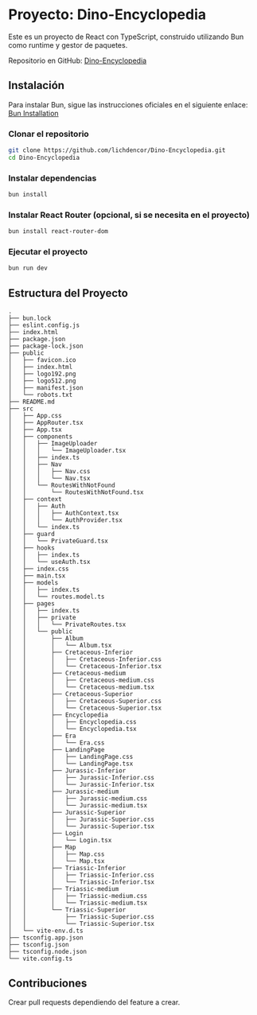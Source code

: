 # Proyecto: Dino-Encyclopedia

Este es un proyecto de React con TypeScript, construido utilizando Bun como runtime y gestor de paquetes.

Repositorio en GitHub: [Dino-Encyclopedia](https://github.com/lichdencor/Dino-Encyclopedia)

## Instalación

Para instalar Bun, sigue las instrucciones oficiales en el siguiente enlace:
[Bun Installation](https://bun.sh/docs/installation)

### Clonar el repositorio
```sh
git clone https://github.com/lichdencor/Dino-Encyclopedia.git
cd Dino-Encyclopedia
```

### Instalar dependencias
```sh
bun install
```

### Instalar React Router (opcional, si se necesita en el proyecto)
```sh
bun install react-router-dom
```

### Ejecutar el proyecto
```sh
bun run dev
```

## Estructura del Proyecto
```
.
├── bun.lock
├── eslint.config.js
├── index.html
├── package.json
├── package-lock.json
├── public
│   ├── favicon.ico
│   ├── index.html
│   ├── logo192.png
│   ├── logo512.png
│   ├── manifest.json
│   └── robots.txt
├── README.md
├── src
│   ├── App.css
│   ├── AppRouter.tsx
│   ├── App.tsx
│   ├── components
│   │   ├── ImageUploader
│   │   │   └── ImageUploader.tsx
│   │   ├── index.ts
│   │   ├── Nav
│   │   │   ├── Nav.css
│   │   │   └── Nav.tsx
│   │   └── RoutesWithNotFound
│   │       └── RoutesWithNotFound.tsx
│   ├── context
│   │   ├── Auth
│   │   │   ├── AuthContext.tsx
│   │   │   └── AuthProvider.tsx
│   │   └── index.ts
│   ├── guard
│   │   └── PrivateGuard.tsx
│   ├── hooks
│   │   ├── index.ts
│   │   └── useAuth.tsx
│   ├── index.css
│   ├── main.tsx
│   ├── models
│   │   ├── index.ts
│   │   └── routes.model.ts
│   ├── pages
│   │   ├── index.ts
│   │   ├── private
│   │   │   └── PrivateRoutes.tsx
│   │   └── public
│   │       ├── Album
│   │       │   └── Album.tsx
│   │       ├── Cretaceous-Inferior
│   │       │   ├── Cretaceous-Inferior.css
│   │       │   └── Cretaceous-Inferior.tsx
│   │       ├── Cretaceous-medium
│   │       │   ├── Cretaceous-medium.css
│   │       │   └── Cretaceous-medium.tsx
│   │       ├── Cretaceous-Superior
│   │       │   ├── Cretaceous-Superior.css
│   │       │   └── Cretaceous-Superior.tsx
│   │       ├── Encyclopedia
│   │       │   ├── Encyclopedia.css
│   │       │   └── Encyclopedia.tsx
│   │       ├── Era
│   │       │   └── Era.css
│   │       ├── LandingPage
│   │       │   ├── LandingPage.css
│   │       │   └── LandingPage.tsx
│   │       ├── Jurassic-Inferior
│   │       │   ├── Jurassic-Inferior.css
│   │       │   └── Jurassic-Inferior.tsx
│   │       ├── Jurassic-medium
│   │       │   ├── Jurassic-medium.css
│   │       │   └── Jurassic-medium.tsx
│   │       ├── Jurassic-Superior
│   │       │   ├── Jurassic-Superior.css
│   │       │   └── Jurassic-Superior.tsx
│   │       ├── Login
│   │       │   └── Login.tsx
│   │       ├── Map
│   │       │   ├── Map.css
│   │       │   └── Map.tsx
│   │       ├── Triassic-Inferior
│   │       │   ├── Triassic-Inferior.css
│   │       │   └── Triassic-Inferior.tsx
│   │       ├── Triassic-medium
│   │       │   ├── Triassic-medium.css
│   │       │   └── Triassic-medium.tsx
│   │       └── Triassic-Superior
│   │           ├── Triassic-Superior.css
│   │           └── Triassic-Superior.tsx
│   └── vite-env.d.ts
├── tsconfig.app.json
├── tsconfig.json
├── tsconfig.node.json
└── vite.config.ts
```

## Contribuciones
Crear pull requests dependiendo del feature a crear.

